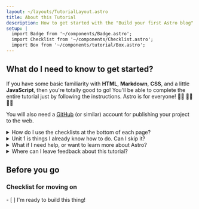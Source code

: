 ```yaml
---
layout: ~/layouts/TutorialLayout.astro
title: About this Tutorial
description: How to get started with the "Build your first Astro blog" tutorial.
setup: |
  import Badge from '~/components/Badge.astro';
  import Checklist from '~/components/Checklist.astro';
  import Box from '~/components/tutorial/Box.astro';
---
```

## What do I need to know to get started?

If you have some basic familiarity with **HTML**, **Markdown**, **CSS**, and a little **JavaScript**, then you're totally good to go! You'll be able to complete the entire tutorial just by following the instructions. Astro is for everyone! 🧑‍🚀 👩‍🚀 👨‍🚀 

You will also need a [GitHub](https://github.com) (or similar) account for publishing your project to the web.

<details>
<summary>How do I use the checklists at the bottom of each page?</summary>

You check them off!

At the end of each page, you'll find a clickable checklist of tasks you should now be able to do.

Check these items off to see your progress in the tutorial navigation sidebar. (This is only set in your browser's local storage, and is not available elsewhere. No data is sent to, nor stored by Astro.) 
</details>

<details>
<summary>Unit 1 is things I already know how to do. Can I skip it?</summary>

You can use [Unit 1](/en/tutorial/1-setup/) to make sure you have the development tools and online accounts you'll need to complete the tutorial. It will walk you through creating a new Astro project, storing it on GitHub and deploying to Netlify.

If you [create a new, empty Astro project](/en/install/auto/) and are comfortable with your setup, you can safely skip ahead to [Unit 2](/en/tutorial/2-pages/) where you will start making new pages in your project.
</details>

<details>
<summary>What if I need help, or want to learn more about Astro?</summary>

Our [friendly Astro Discord server](https://astro.build/chat) is the place to be! 

Hop into the support forum channel to ask questions, or say hi and chat in `#general` or `#off-topic`.
</details>

<details>
<summary>Where can I leave feedback about this tutorial?</summary>

This tutorial is a project of our Docs team. You can find us on Discord in the `#docs` channel, or file issues to the [Docs repo on GitHub](https://withastro/astro/docs/issues). 
</details>

## Before you go

<Box icon="check-list">

### Checklist for moving on

<Checklist>
- [ ] I'm ready to build this thing!
</Checklist>
</Box>
